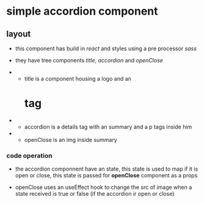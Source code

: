 # simple accordion component

## layout

- this component has build in *react* and styles using a pre processor *sass*

- they have tree components *title*, *accordion* and *openClose*
- - title is a component housing a logo and an <h1> tag
- - accordion is a details tag with an summary and a p tags inside him
- - openClose is an img inside summary

### code operation

- the accordion componnent have an state, this state is used to map if it is open or close, this state is passed for **openClose** component as a props

- openClose uses an useEffect hook to change the src of image when a state received is true or false (if the accordion ir open or close)